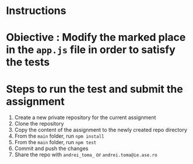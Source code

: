 # Instructions

# Obiective : Modify the marked place in  the `app.js` file in order to satisfy the tests

# Steps to run the test and submit the assignment
1. Create a new private repository for the current assignment
2. Clone the repository
3. Copy the content of the assignment to the newly created repo directory
4. From the `main` folder, run `npm install`
5. From the `main` folder, run `npm test`
6. Commit and push the changes
7. Share the repo with `andrei_toma_` or `andrei.toma@ie.ase.ro`
